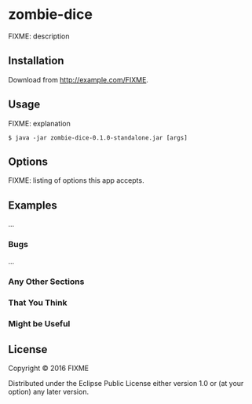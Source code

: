 # zombie-dice

FIXME: description

## Installation

Download from http://example.com/FIXME.

## Usage

FIXME: explanation

    $ java -jar zombie-dice-0.1.0-standalone.jar [args]

## Options

FIXME: listing of options this app accepts.

## Examples

...

### Bugs

...

### Any Other Sections
### That You Think
### Might be Useful

## License

Copyright © 2016 FIXME

Distributed under the Eclipse Public License either version 1.0 or (at
your option) any later version.
